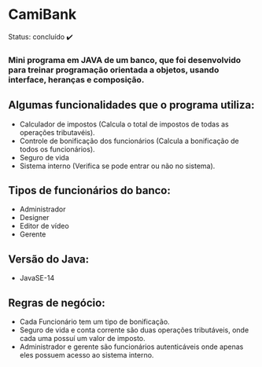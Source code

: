 # CamiBank

Status: concluído ✔️

### Mini programa em JAVA de um banco, que foi desenvolvido para treinar programação orientada a objetos, usando interface, heranças e composição.

## Algumas funcionalidades que o programa utiliza: 

* Calculador de impostos (Calcula o total de impostos de todas as operações tributavéis).
* Controle de bonificação dos funcionários (Calcula a bonificação de todos os funcionários).
* Seguro de vida
* Sistema interno (Verifica se pode entrar ou não no sistema).

## Tipos de funcionários do banco:

* Administrador
* Designer
* Editor de vídeo
* Gerente

## Versão do Java:
+ JavaSE-14

## Regras de negócio:

+ Cada Funcionário tem um tipo de bonificação.
+ Seguro de vida e conta corrente são duas operações tributáveis, onde cada uma possuí um valor de imposto.
+ Administrador e gerente são funcionários autenticáveis onde apenas eles possuem acesso ao sistema interno.
